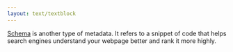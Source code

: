 ```yaml
---
layout: text/textblock
---
```

[Schema](/content-strategy/search-engine-optimisation/on-page-seo/#schema) is another type of metadata. It refers to a snippet of code that helps search engines understand your webpage better and rank it more highly.
